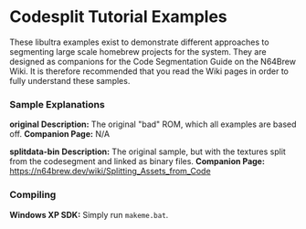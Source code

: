# Codesplit Tutorial Examples

These libultra examples exist to demonstrate different approaches to segmenting large scale homebrew projects for the system. They are designed as companions for the Code Segmentation Guide on the N64Brew Wiki. It is therefore recommended that you read the Wiki pages in order to fully understand these samples.

### Sample Explanations
__**original**__
**Description:** The original "bad" ROM, which all examples are based off.
**Companion Page:** N/A

__**splitdata-bin**__
**Description:** The original sample, but with the textures split from the codesegment and linked as binary files.
**Companion Page:** https://n64brew.dev/wiki/Splitting_Assets_from_Code

### Compiling
**Windows XP SDK:** Simply run `makeme.bat`.